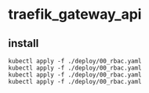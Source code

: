 # traefik_gateway_api

## install
```
kubectl apply -f ./deploy/00_rbac.yaml
kubectl apply -f ./deploy/00_rbac.yaml
kubectl apply -f ./deploy/00_rbac.yaml
kubectl apply -f ./deploy/00_rbac.yaml
```
